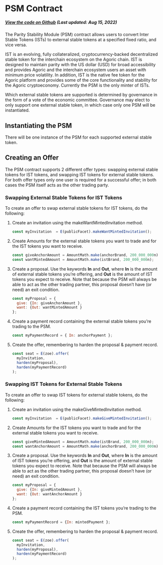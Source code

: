 # PSM Contract

<Zoe-Version/>

##### [View the code on Github](https://github.com/Agoric/agoric-sdk/blob/master/packages/inter-protocol/src/psm/psm.js) (Last updated: Aug 15, 2022)

The Parity Stability Module (PSM) contract allows users to convert Inter Stable Tokens (ISTs)
to external stable tokens at a specified fixed ratio, and vice versa.

IST is an evolving, fully collateralized, cryptocurrency-backed decentralized stable
token for the interchain ecosystem on the Agoric chain. IST is designed to maintain parity
with the US dollar (USD) for broad accessibility and provides Agoric and the interchain
ecosystem users an asset with minimum price volatility. In addition, IST is the native 
fee token for the Agoric platform and provides some of the core functionality and stability 
for the Agoric cryptoeconomy. Currently the PSM is the only minter of ISTs.

Which external stable tokens are supported is determined by governance in the form of a
vote of the economic committee. Governance may elect to only support one external stable token,
in which case only one PSM will be instantiated.

## Instantiating the PSM

There will be one instance of the PSM for each supported external stable token. 

## Creating an Offer

The PSM contract supports 2 different offer types: swapping external stable tokens for IST tokens,
and swapping IST tokens for external stable tokens. For both offer types only one user is required
for a successful offer; in both cases the PSM itself acts as the other trading party.
 
### Swapping External Stable Tokens for IST Tokens

To create an offer to swap external stable tokens for IST tokens, do the following:

1. Create an invitation using the makeWantMintedInvitation method.
	```js
	const myInvitation  = E(publicFacet).makeWantMintedInvitation();  
	```
2. Create Amounts for the external stable tokens you want to trade and for the IST tokens 
you want to receive.

	```js
	const giveAnchorAmount = AmountMath.make(anchorBrand, 200_000_000n);
	const wantMintedAmount = AmountMath.make(istBrand, 200_000_000n);
	```
3. Create a proposal. Use the keywords **In** and **Out**, where **In** is the amount of 
external stable tokens you’re offering, and **Out** is the amount of IST tokens you expect
to receive. Note that because the PSM will always be able to act as the other trading partner,
this proposal doesn’t have (or need) an exit condition.

	```js
	const myProposal = { 
	  give: {In: giveAnchorAmount },
	  want: {Out: wantMintedAmount }
	};
	```
4. Create a payment record containing the external stable tokens you’re trading to the PSM.

	```js
	const myPaymentRecord = { In: anchorPayment };
	```
5. Create the offer, remembering to harden the proposal & payment record.

	```js
	const seat = E(zoe).offer(
	  myInvitation,
	  harden(myProposal),
	  harden(myPaymentRecord)
	);
	```

### Swapping IST Tokens for External Stable Tokens
To create an offer to swap IST tokens for external stable tokens, do the following:

1. Create an invitation using the makeGiveMintedInvitation method.

	```js
	const myInvitation  = E(publicFacet).makeGiveMintedInvitation();  
	```
2. Create Amounts for the IST tokens you want to trade and for the external stable 
tokens you want to receive.
	```js
	const giveMintedAmount = AmountMath.make(istBrand, 200_000_000n);
	const wantAnchorAmount = AmountMath.make(anchorBrand, 200_000_000n);
	```
3. Create a proposal. Use the keywords **In** and **Out**, where **In** is the amount
of IST tokens you’re offering, and **Out** is the amount of external stable tokens you
expect to receive. Note that because the PSM will always be able to act as the other
trading partner, this proposal doesn’t have (or need) an exit condition.
	```js
	const myProposal = { 
	  give: {In: giveMintedAmount },
	  want: {Out: wantAnchorAmount }
    };
	```
4. Create a payment record containing the IST tokens you’re trading to the PSM.
	```js
	const myPaymentRecord = {In: mintedPayment };
	```
5. Create the offer, remembering to harden the proposal & payment record.
	```js
	const seat = E(zoe).offer(
	  myInvitation,
	  harden(myProposal),
	  harden(myPaymentRecord)
	);
	```




